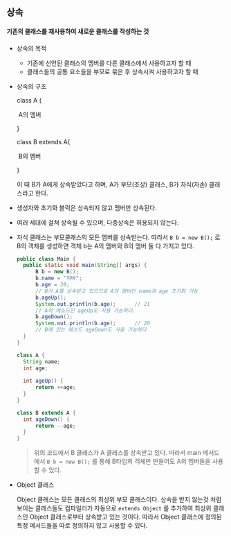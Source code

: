 ## 상속

#### 기존의 클래스를 재사용하여 새로운 클래스를 작성하는 것

- 상속의 목적

  - 기존에 선언된 클래스의 멤버를 다른 클래스에서 사용하고자 할 때
  - 클래스들의 공통 요소들을 부모로 묶은 후 상속시켜 사용하고자 할 때

- 상속의 구조

  class A { 

  ​		A의 멤버

  }

  class B extends A{

  ​		B의 멤버

  }

  이 때 B가 A에게 상속받았다고 하며, A가 부모(조상) 클래스, B가 자식(자손) 클래스라고 한다.

- 생성자와 초기화 블럭은 상속되지 않고 멤버만 상속된다.

- 여러 세대에 걸쳐 상속될 수 있으며, 다중상속은 허용되지 않는다.

- 자식 클래스는 부모클래스의 모든 멤버를 상속받는다. 따라서 `B b = new B();` 로 B의 객체를 생성하면 객체 b는 A의 멤버와 B의 멤버 둘 다 가지고 있다.

  ```` java
  public class Main {
  	public static void main(String[] args) {
  		B b = new B();
  		b.name = "자바";
  		b.age = 20;
  		// B가 A를 상속받고 있으므로 A의 멤버인 name과 age 초기화 가능
  		b.ageUp();				
  		System.out.println(b.age);		// 21
  		// A의 메소드인 ageUp도 사용 가능하다.
  		b.ageDown();
  		System.out.println(b.age);		// 20
  		// B에 있는 메소드 ageDown도 사용 가능하다
  	}
  }
  
  class A {
  	String name;
  	int age;
  	
  	int ageUp() {
  		return ++age;
  	}
  }
  
  class B extends A {
  	int ageDown() {
  		return --age;
  	}
  }
  ````

  > 위의 코드에서 B 클래스가 A 클래스를 상속받고 있다. 따라서 main 메서드에서 `B b = new B();` 를 통해 B타입의 객체만 만들어도 A의 멤버들을 사용할 수 있다.

- Object 클래스

  Object 클래스는 모든 클래스의 최상위 부모 클래스이다. 상속을 받지 않는것 처럼 보이는 클래스들도 컴파일러가 자동으로 `extends Object` 를 추가하여 최상위 클래스인 Object 클래스로부터 상속받고 있는 것이다. 따라서 Object 클래스에 정의된 특정 메서드들을 따로 정의하지 않고 사용할 수 있다.

